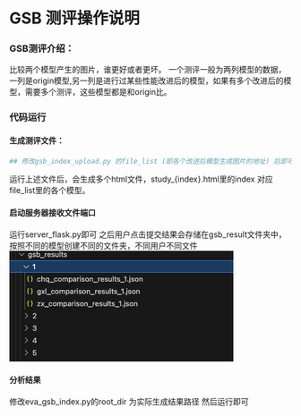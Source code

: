 # GSB 测评操作说明
### GSB测评介绍：
比较两个模型产生的图片，谁更好或者更坏。 一个测评一般为两列模型的数据，一列是origin模型,另一列是进行过某些性能改进后的模型，如果有多个改进后的模型，需要多个测评，这些模型都是和origin比。
### 代码运行
#### 生成测评文件：
```python
## 修改gsb_index_upload.py 的file_list (即各个改进后模型生成图片的地址) 后即可 
```
运行上述文件后，会生成多个html文件，study_{index}.html里的index 对应file_list里的各个模型。
#### 启动服务器接收文件端口
运行server_flask.py即可 之后用户点击提交结果会存储在gsb_result文件夹中，按照不同的模型创建不同的文件夹，不同用户不同文件 \
![Alt text](image.png)
#### 分析结果
修改eva_gsb_index.py的root_dir 为实际生成结果路径 然后运行即可